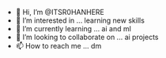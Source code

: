 - 👋 Hi, I’m @ITSR0HANHERE
- 👀 I’m interested in ... learning new skills
- 🌱 I’m currently learning ... ai and ml
- 💞️ I’m looking to collaborate on ... ai projects
- 📫 How to reach me ... dm

<!---
ITSR0HANHERE/ITSR0HANHERE is a ✨ special ✨ repository because its `README.md` (this file) appears on your GitHub profile.
You can click the Preview link to take a look at your changes.
--->
